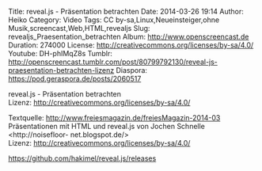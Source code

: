 Title: reveal.js - Präsentation betrachten
Date: 2014-03-26 19:14
Author: Heiko
Category: Video
Tags: CC by-sa,Linux,Neueinsteiger,ohne Musik,screencast,Web,HTML,revealjs
Slug: revealjs_Praesentation_betrachten
Album: http://www.openscreencast.de
Duration: 274000
License: http://creativecommons.org/licenses/by-sa/4.0/
Youtube: DH-phIMqZ8s
Tumblr: http://openscreencast.tumblr.com/post/80799792130/reveal-js-praesentation-betrachten-lizenz
Diaspora: https://pod.geraspora.de/posts/2060517

reveal.js - Präsentation betrachten  
Lizenz: <http://creativecommons.org/licenses/by-sa/4.0/>  
  
Textquelle: <http://www.freiesmagazin.de/freiesMagazin-2014-03>  
Präsentationen mit HTML und reveal.js von Jochen Schnelle <http://noisefloor-
net.blogspot.de/>  
Lizenz: <http://creativecommons.org/licenses/by-sa/4.0/>  
  
<https://github.com/hakimel/reveal.js/releases>

